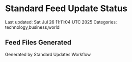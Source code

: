 # Standard Feed Update Status
Last updated: Sat Jul 26 11:11:04 UTC 2025
Categories: technology,business,world

## Feed Files Generated

Generated by Standard Updates Workflow
